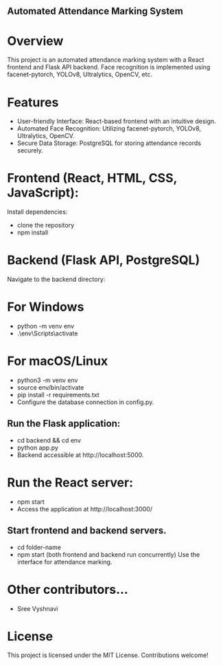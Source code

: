 ## Automated Attendance Marking System
# Overview
  This project is an automated attendance marking system with a React frontend and Flask API backend. Face recognition is implemented using facenet-pytorch, YOLOv8, Ultralytics, OpenCV, etc.

# Features
- User-friendly Interface:
React-based frontend with an intuitive design.
- Automated Face Recognition: 
Utilizing facenet-pytorch, YOLOv8, Ultralytics, OpenCV.
- Secure Data Storage:
PostgreSQL for storing attendance records securely.

# Frontend (React, HTML, CSS, JavaScript):
Install dependencies:
- clone the repository
- npm install
# Backend (Flask API, PostgreSQL)
Navigate to the backend directory:
#  For Windows
- python -m venv env
- .\env\Scripts\activate
# For macOS/Linux
- python3 -m venv env
- source env/bin/activate
- pip install -r requirements.txt
- Configure the database connection in config.py.
## Run the Flask application:
- cd backend && cd env
- python app.py
- Backend accessible at http://localhost:5000.
# Run the React server:
- npm start
- Access the application at http://localhost:3000/
## Start frontend and backend servers.
- cd folder-name
- npm start (both frontend and backend run concurrently)
Use the interface for attendance marking.
# Other contributors...
- Sree Vyshnavi
# License
This project is licensed under the MIT License. Contributions welcome!
